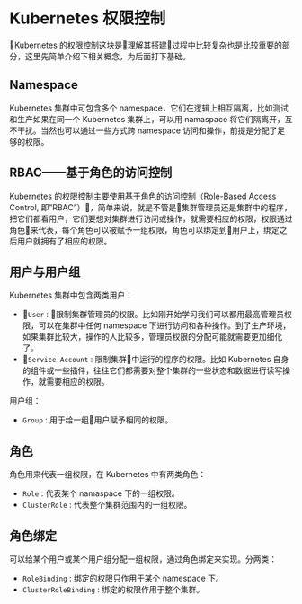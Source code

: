 # Kubernetes 权限控制
Kubernetes 的权限控制这块是理解其搭建过程中比较复杂也是比较重要的部分，这里先简单介绍下相关概念，为后面打下基础。

## Namespace
Kubernetes 集群中可包含多个 namespace，它们在逻辑上相互隔离，比如测试和生产如果在同一个 Kubernetes 集群上，可以用 namaspace 将它们隔离开，互不干扰。当然也可以通过一些方式跨 namespace 访问和操作，前提是分配了足够的权限。

## RBAC——基于角色的访问控制
Kubernetes 的权限控制主要使用基于角色的访问控制（Role-Based Access Control, 即”RBAC”），简单来说，就是不管是集群管理员还是集群中的程序，把它们都看用户，它们要想对集群进行访问或操作，就需要相应的权限，权限通过角色来代表，每个角色可以被赋予一组权限，角色可以绑定到用户上，绑定之后用户就拥有了相应的权限。

## 用户与用户组
Kubernetes 集群中包含两类用户：
- `User` : 限制集群管理员的权限。比如刚开始学习我们可以都用最高管理员权限，可以在集群中任何 namespace 下进行访问和各种操作。到了生产环境，如果集群比较大，操作的人比较多，管理员权限的分配可能就需要更加细化了。
- `Service Account` : 限制集群中运行的程序的权限。比如 Kubernetes 自身的组件或一些插件，往往它们都需要对整个集群的一些状态和数据进行读写操作，就需要相应的权限。  
  
用户组：
- `Group` : 用于给一组用户赋予相同的权限。

## 角色
角色用来代表一组权限，在 Kubernetes 中有两类角色：
- `Role` : 代表某个 namaspace 下的一组权限。
- `ClusterRole` : 代表整个集群范围内的一组权限。

## 角色绑定
可以给某个用户或某个用户组分配一组权限，通过角色绑定来实现。分两类：
- `RoleBinding` : 绑定的权限只作用于某个 namespace 下。
- `ClusterRoleBinding` : 绑定的权限作用于整个集群。

